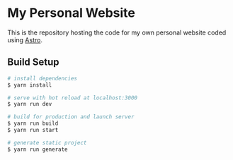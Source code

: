 # My Personal Website

This is the repository hosting the code for my own personal website coded using [Astro](https://astro.build).

## Build Setup

```bash
# install dependencies
$ yarn install

# serve with hot reload at localhost:3000
$ yarn run dev

# build for production and launch server
$ yarn run build
$ yarn run start

# generate static project
$ yarn run generate
```

